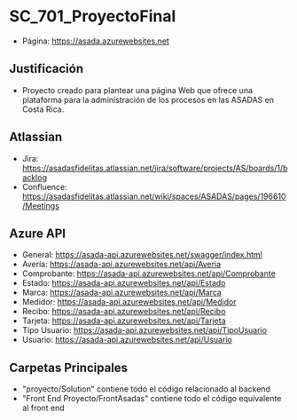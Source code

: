 # SC_701_ProyectoFinal
* Página: https://asada.azurewebsites.net

## Justificación
* Proyecto creado para plantear una página Web que ofrece una plataforma para la administración de los procesos en las ASADAS en Costa Rica.

## Atlassian
* Jira: https://asadasfidelitas.atlassian.net/jira/software/projects/AS/boards/1/backlog
* Confluence: https://asadasfidelitas.atlassian.net/wiki/spaces/ASADAS/pages/196610/Meetings

## Azure API
* General: https://asada-api.azurewebsites.net/swagger/index.html
* Avería: https://asada-api.azurewebsites.net/api/Averia
* Comprobante: https://asada-api.azurewebsites.net/api/Comprobante
* Estado: https://asada-api.azurewebsites.net/api/Estado
* Marca: https://asada-api.azurewebsites.net/api/Marca
* Medidor: https://asada-api.azurewebsites.net/api/Medidor
* Recibo: https://asada-api.azurewebsites.net/api/Recibo
* Tarjeta: https://asada-api.azurewebsites.net/api/Tarjeta
* Tipo Usuario: https://asada-api.azurewebsites.net/api/TipoUsuario
* Usuario: https://asada-api.azurewebsites.net/api/Usuario

## Carpetas Principales
* "proyecto/Solution" contiene todo el código relacionado al backend
* "Front End Proyecto/FrontAsadas" contiene todo el código equivalente al front end

